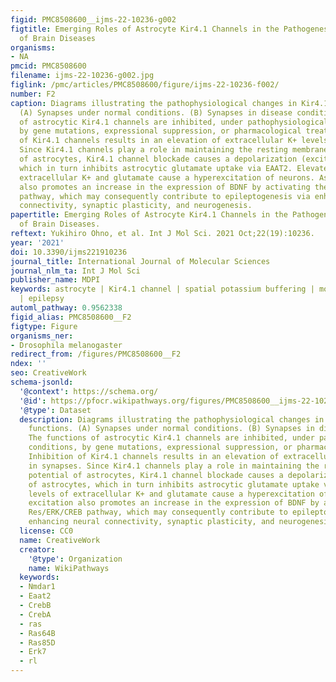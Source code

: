 ```yaml
---
figid: PMC8508600__ijms-22-10236-g002
figtitle: Emerging Roles of Astrocyte Kir4.1 Channels in the Pathogenesis and Treatment
  of Brain Diseases
organisms:
- NA
pmcid: PMC8508600
filename: ijms-22-10236-g002.jpg
figlink: /pmc/articles/PMC8508600/figure/ijms-22-10236-f002/
number: F2
caption: Diagrams illustrating the pathophysiological changes in Kir4.1 channel functions.
  (A) Synapses under normal conditions. (B) Synapses in disease conditions. The functions
  of astrocytic Kir4.1 channels are inhibited, under pathophysiological conditions,
  by gene mutations, expressional suppression, or pharmacological treatments. Inhibition
  of Kir4.1 channels results in an elevation of extracellular K+ levels in synapses.
  Since Kir4.1 channels play a role in maintaining the resting membrane potential
  of astrocytes, Kir4.1 channel blockade causes a depolarization (excitation) of astrocytes,
  which in turn inhibits astrocytic glutamate uptake via EAAT2. Elevated levels of
  extracellular K+ and glutamate cause a hyperexcitation of neurons. Astrocyte excitation
  also promotes an increase in the expression of BDNF by activating the Res/ERK/CREB
  pathway, which may consequently contribute to epileptogenesis via enhancing neural
  connectivity, synaptic plasticity, and neurogenesis.
papertitle: Emerging Roles of Astrocyte Kir4.1 Channels in the Pathogenesis and Treatment
  of Brain Diseases.
reftext: Yukihiro Ohno, et al. Int J Mol Sci. 2021 Oct;22(19):10236.
year: '2021'
doi: 10.3390/ijms221910236
journal_title: International Journal of Molecular Sciences
journal_nlm_ta: Int J Mol Sci
publisher_name: MDPI
keywords: astrocyte | Kir4.1 channel | spatial potassium buffering | mood disorder
  | epilepsy
automl_pathway: 0.9562338
figid_alias: PMC8508600__F2
figtype: Figure
organisms_ner:
- Drosophila melanogaster
redirect_from: /figures/PMC8508600__F2
ndex: ''
seo: CreativeWork
schema-jsonld:
  '@context': https://schema.org/
  '@id': https://pfocr.wikipathways.org/figures/PMC8508600__ijms-22-10236-g002.html
  '@type': Dataset
  description: Diagrams illustrating the pathophysiological changes in Kir4.1 channel
    functions. (A) Synapses under normal conditions. (B) Synapses in disease conditions.
    The functions of astrocytic Kir4.1 channels are inhibited, under pathophysiological
    conditions, by gene mutations, expressional suppression, or pharmacological treatments.
    Inhibition of Kir4.1 channels results in an elevation of extracellular K+ levels
    in synapses. Since Kir4.1 channels play a role in maintaining the resting membrane
    potential of astrocytes, Kir4.1 channel blockade causes a depolarization (excitation)
    of astrocytes, which in turn inhibits astrocytic glutamate uptake via EAAT2. Elevated
    levels of extracellular K+ and glutamate cause a hyperexcitation of neurons. Astrocyte
    excitation also promotes an increase in the expression of BDNF by activating the
    Res/ERK/CREB pathway, which may consequently contribute to epileptogenesis via
    enhancing neural connectivity, synaptic plasticity, and neurogenesis.
  license: CC0
  name: CreativeWork
  creator:
    '@type': Organization
    name: WikiPathways
  keywords:
  - Nmdar1
  - Eaat2
  - CrebB
  - CrebA
  - ras
  - Ras64B
  - Ras85D
  - Erk7
  - rl
---
```

